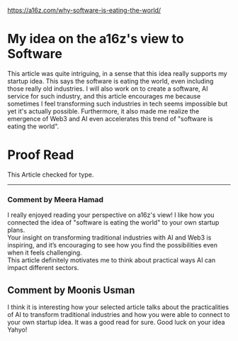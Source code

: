 https://a16z.com/why-software-is-eating-the-world/

# My idea on the a16z's view to Software

This article was quite intriguing, in a sense that this idea really supports my startup idea. This says the software is eating the world, even including those really old industries. I will also work on to create a software, AI service for such industry, and this article encourages me because sometimes I feel transforming such industries in tech seems impossible but yet it's actually possible. Furthermore, it also made me realize the emergence of Web3 and AI even accelerates this trend of "software is eating the world".

# Proof Read

This Article checked for type.




---

### Comment by Meera Hamad

I really enjoyed reading your perspective on a16z's view! I like how you connected the idea of "software is eating the world" to your own startup plans.  
Your insight on transforming traditional industries with AI and Web3 is inspiring, and it’s encouraging to see how you find the possibilities even when it feels challenging.  
This article definitely motivates me to think about practical ways AI can impact different sectors.

## Comment by Moonis Usman

I think it is interesting how your selected article talks about the practicalities of AI to transform traditional industries and how you were able to connect to your own startup idea. It was a good read for sure. Good luck on your idea Yahyo!